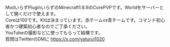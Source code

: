ModいらずPluginいらずのMinecraft1.8.9のCorePVPです。Worldをサーバーとして開くだけで使えます。  
Coreは100です。Kitは決まっています。赤チームvs青チームです。コマンド初心者かつ建築初心者なのでご了承ください。  
YouTubeの撮影などに使ってもらって結構です。  
質問はTwitterのDMに https://x.com/yaturui1020   
